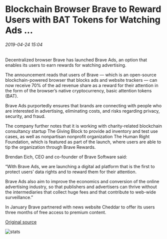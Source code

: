 # Blockchain Browser Brave to Reward Users with BAT Tokens for Watching Ads ...

###### 2019-04-24 15:04

Decentralized browser Brave has launched Brave Ads, an option that enables its users to earn rewards for watching advertising.

The announcement reads that users of Brave — which is an open-source blockchain-powered browser that blocks ads and website trackers — can now receive 70% of the ad revenue share as a reward for their attention in the form of the browser’s native cryptocurrency, basic attention tokens (BAT).

Brave Ads purportedly ensures that brands are connecting with people who are interested in advertising, eliminating costs, and risks regarding privacy, security, and fraud.

The company further notes that it is working with charity-related blockchain consultancy startup The Giving Block to provide ad inventory and test use cases, as well as nonpartisan nonprofit organization The Human Right Foundation, which is featured as part of the launch, where users are able to tip the organization through Brave Rewards.

Brendan Eich, CEO and co-founder of Brave Software said:

“With Brave Ads, we are launching a digital ad platform that is the first to protect users’ data rights and to reward them for their attention.

Brave Ads also aim to improve the economics and conversion of the online advertising industry, so that publishers and advertisers can thrive without the intermediaries that collect huge fees and that contribute to web-wide surveillance.”

In January Brave partnered with news website Cheddar to offer its users three months of free access to premium content.

[Original source](https://cointelegraph.com/news/blockchain-browser-brave-to-reward-users-with-bat-tokens-for-watching-ads)

![stats](https://c.statcounter.com/11760860/0/a89fa40b/1/ "stats")